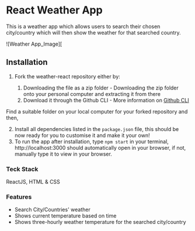 # React Weather App

This is a weather app which allows users to search their chosen city/country which will then show the weather for that searched country. 

![Weather App_Image][



## Installation

1. Fork the weather-react repository
   either by:

   1. Downloading the file as a zip folder - Downloading the zip folder onto your personal computer and extracting it from there
   1. Download it through the Github CLI - More information on [Github CLI](https://cli.github.com/)

Find a suitable folder on your local computer for your forked repository and then,
   
   
   
2. Install all dependencies listed in the ```package.json``` file, this should be now ready for you to customise it and make it your own!  
3. To run the app after installation, type ```npm start``` in your terminal, http://localhost:3000 should automatically open in your browser, if not, manually type it to view in your browser.


### Teck Stack

ReactJS, HTML & CSS

### Features

* Search City/Countries' weather
* Shows current temperature based on time
* Shows three-hourly weather temperature for the searched city/country
